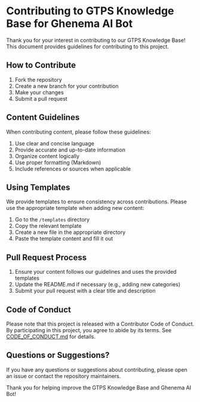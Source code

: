 # Contributing to GTPS Knowledge Base for Ghenema AI Bot

Thank you for your interest in contributing to our GTPS Knowledge Base! This document provides guidelines for contributing to this project.

## How to Contribute

1. Fork the repository
2. Create a new branch for your contribution
3. Make your changes
4. Submit a pull request

## Content Guidelines

When contributing content, please follow these guidelines:

1. Use clear and concise language
2. Provide accurate and up-to-date information
3. Organize content logically
4. Use proper formatting (Markdown)
5. Include references or sources when applicable

## Using Templates

We provide templates to ensure consistency across contributions. Please use the appropriate template when adding new content:

1. Go to the `/templates` directory
2. Copy the relevant template
3. Create a new file in the appropriate directory
4. Paste the template content and fill it out

## Pull Request Process

1. Ensure your content follows our guidelines and uses the provided templates
2. Update the README.md if necessary (e.g., adding new categories)
3. Submit your pull request with a clear title and description

## Code of Conduct

Please note that this project is released with a Contributor Code of Conduct. By participating in this project, you agree to abide by its terms. See [CODE_OF_CONDUCT.md](CODE_OF_CONDUCT.md) for details.

## Questions or Suggestions?

If you have any questions or suggestions about contributing, please open an issue or contact the repository maintainers.

Thank you for helping improve the GTPS Knowledge Base and Ghenema AI Bot!